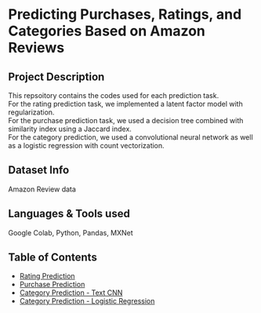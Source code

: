 # Predicting Purchases, Ratings, and Categories Based on Amazon Reviews

## Project Description

This repsoitory contains the codes used for each prediction task. <br />
For the rating prediction task, we implemented a latent factor model with regularization. <br />
For the purchase prediction task, we used a decision tree combined with similarity index using a Jaccard index. <br />
For the category prediction, we used a convolutional neural network as well as a logistic regression with count vectorization. <br />

## Dataset Info

Amazon Review data

## Languages & Tools used 

Google Colab, Python, Pandas, MXNet

## Table of Contents
* [Rating Prediction](https://github.com/jwoh1323/Predicting-Purchases-Ratings-and-Categories-Based-on-Amazon-Reviews/blob/46e2f56f97a3f91c4b874b926a33b7e1eb48c461/RatingPredictions_Final.ipynb)
* [Purchase Prediction](https://github.com/jwoh1323/Predicting-Purchases-Ratings-and-Categories-Based-on-Amazon-Reviews/blob/7f088d3bb8670342e9b822ba79b2b7e1c49f5619/Purchase_Popular%20Item%20%26%20Category%20Similarity.ipynb)
* [Category Prediction - Text CNN](https://github.com/jwoh1323/Predicting-Purchases-Ratings-and-Categories-Based-on-Amazon-Reviews/blob/7f088d3bb8670342e9b822ba79b2b7e1c49f5619/Category_Prediction_(Text_CNN).ipynb)
* [Category Prediction - Logistic Regression](https://github.com/jwoh1323/Predicting-Purchases-Ratings-and-Categories-Based-on-Amazon-Reviews/blob/7f088d3bb8670342e9b822ba79b2b7e1c49f5619/Category_Prediction%20(Logistic%20Regression).ipynb)
